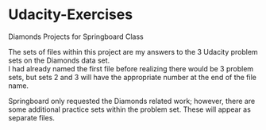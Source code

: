 # Udacity-Exercises
Diamonds Projects for Springboard Class

The sets of files within this project are my answers to the 3 Udacity problem sets on the Diamonds data set.  
I had already named the first file before realizing there would be 3 problem sets, but sets 2 and 3 will have the appropriate number at the end of the file name.

Springboard only requested the Diamonds related work; however, there are some additional practice sets within the problem set.  These will appear as separate files.
